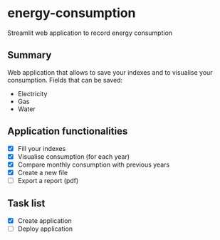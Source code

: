 # energy-consumption
Streamlit web application to record energy consumption

## Summary
Web application that allows to save your indexes and to visualise your consumption.
Fields that can be saved:
- Electricity
- Gas
- Water

## Application functionalities
- [x] Fill your indexes
- [x] Visualise consumption (for each year)
- [x] Compare monthly consumption with previous years
- [x] Create a new file
- [ ] Export a report (pdf)

## Task list
- [x] Create application
- [ ] Deploy application
